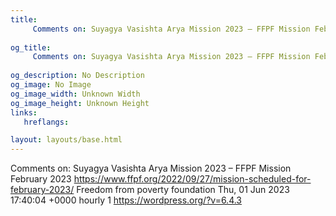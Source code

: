 ```yaml
---
title: 
     Comments on: Suyagya Vasishta Arya Mission 2023 – FFPF Mission February 2023
    
og_title: 
     Comments on: Suyagya Vasishta Arya Mission 2023 – FFPF Mission February 2023
    
og_description: No Description
og_image: No Image
og_image_width: Unknown Width
og_image_height: Unknown Height
links:
   hreflangs:

layout: layouts/base.html
---
```

Comments on: Suyagya Vasishta Arya Mission 2023 – FFPF Mission February 2023
https://www.ffpf.org/2022/09/27/mission-scheduled-for-february-2023/  Freedom
from poverty foundation  Thu, 01 Jun 2023 17:40:04 +0000  hourly  1
https://wordpress.org/?v=6.4.3

